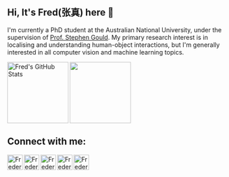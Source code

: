 ## Hi, It's Fred(张真) here 👋

I'm currently a PhD student at the Australian National University, under the supervision of [Prof. Stephen Gould](http://users.cecs.anu.edu.au/~sgould/). My primary research interest is in localising and understanding human-object interactions, but I'm generally interested in all computer vision and machine learning topics.

<img align="left" alt="Fred's GitHub Stats" src="https://github-readme-stats.vercel.app/api?username=fredzzhang&show_icons=true&count_private=true&theme=chartreuse-dark&hide=contribs,prs&hide_border=true" height="140"/>
<img align="center" src="https://github-readme-stats.vercel.app/api/top-langs/?username=fredzzhang&layout=compact&theme=chartreuse-dark&hide_border=true" height="140"/>


## Connect with me:
[<img align="left" alt="FredericZhang | YouTube" width="35px" src="https://user-images.githubusercontent.com/11484831/102576019-afee1a80-4148-11eb-9dee-0efd9a6b98ba.png" />][youtube]
[<img align="left" alt="FredericZhang | Google Scholar" width="35px" src="https://user-images.githubusercontent.com/11484831/124265883-aaeb3880-db79-11eb-98c0-982548e03488.png" />][scholar]
[<img align="left" alt="FredericZhang | Twitter" width="35px" src="https://user-images.githubusercontent.com/11484831/102576039-bc727300-4148-11eb-9b25-1d5dc283223d.png" />][twitter]
[<img align="left" alt="FredericZhang | LinkedIn" width="35px" src="https://user-images.githubusercontent.com/11484831/102576050-c72d0800-4148-11eb-96bb-8c634bdfcb05.png" />][linkedin]
[<img align="left" alt="FredericZhang | Instagram" width="35px" src="https://user-images.githubusercontent.com/11484831/102576056-d01dd980-4148-11eb-941b-7fba9b89feeb.png" />][instagram]


[youtube]: https://www.youtube.com/channel/UCTtycgodYPRS6xtZsxJzdug
[scholar]: https://scholar.google.com/citations?user=b1PQadgAAAAJ&hl=en
[twitter]: https://twitter.com/fredzzhang
[linkedin]: https://www.linkedin.com/in/frederic-z-zhang
[instagram]: https://www.instagram.com/fredzzhang/

<!--
**FredericZhang/FredericZhang** is a ✨ _special_ ✨ repository because its `README.md` (this file) appears on your GitHub profile.

Here are some ideas to get you started:

- 🔭 I’m currently working on ...
- 🌱 I’m currently learning ...
- 👯 I’m looking to collaborate on ...
- 🤔 I’m looking for help with ...
- 💬 Ask me about ...
- 📫 How to reach me: ...
- 😄 Pronouns: ...
- ⚡ Fun fact: ...
-->
